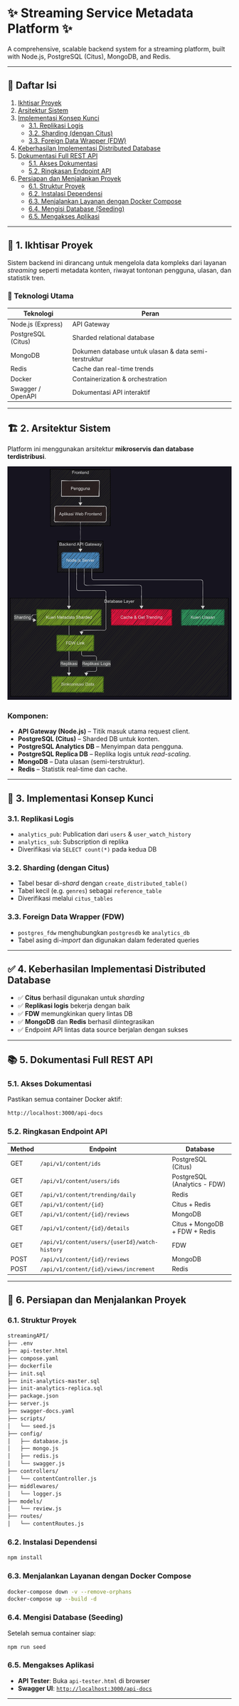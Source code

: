 
# ✨ Streaming Service Metadata Platform ✨

A comprehensive, scalable backend system for a streaming platform, built with Node.js, PostgreSQL (Citus), MongoDB, and Redis.

---

## 📑 Daftar Isi

1. [Ikhtisar Proyek](#-1-ikhtisar-proyek)
2. [Arsitektur Sistem](#-2-arsitektur-sistem)
3. [Implementasi Konsep Kunci](#-3-implementasi-konsep-kunci)
   - [3.1. Replikasi Logis](#31-replikasi-logis)
   - [3.2. Sharding (dengan Citus)](#32-sharding-dengan-citus)
   - [3.3. Foreign Data Wrapper (FDW)](#33-foreign-data-wrapper-fdw)
4. [Keberhasilan Implementasi Distributed Database](#-4-keberhasilan-implementasi-distributed-database)
5. [Dokumentasi Full REST API](#-5-dokumentasi-full-rest-api)
   - [5.1. Akses Dokumentasi](#51-akses-dokumentasi)
   - [5.2. Ringkasan Endpoint API](#52-ringkasan-endpoint-api)
6. [Persiapan dan Menjalankan Proyek](#-6-persiapan-dan-menjalankan-proyek)
   - [6.1. Struktur Proyek](#61-struktur-proyek)
   - [6.2. Instalasi Dependensi](#62-instalasi-dependensi)
   - [6.3. Menjalankan Layanan dengan Docker Compose](#63-menjalankan-layanan-dengan-docker-compose)
   - [6.4. Mengisi Database (Seeding)](#64-mengisi-database-seeding)
   - [6.5. Mengakses Aplikasi](#65-mengakses-aplikasi)

---

## 🌟 1. Ikhtisar Proyek

Sistem backend ini dirancang untuk mengelola data kompleks dari layanan *streaming* seperti metadata konten, riwayat tontonan pengguna, ulasan, dan statistik tren.

### 🔧 Teknologi Utama

| Teknologi            | Peran                                                       |
|----------------------|-------------------------------------------------------------|
| Node.js (Express)    | API Gateway                                                 |
| PostgreSQL (Citus)   | Sharded relational database                                 |
| MongoDB              | Dokumen database untuk ulasan & data semi-terstruktur       |
| Redis                | Cache dan real-time trends                                  |
| Docker               | Containerization & orchestration                            |
| Swagger / OpenAPI    | Dokumentasi API interaktif                                  |

---

## 🏗️ 2. Arsitektur Sistem

Platform ini menggunakan arsitektur **mikroservis dan database terdistribusi**.
  
![Arsitektur Sistem StreamingAPI](https://github.com/Ikbal-hand/streaming-api-pdt/blob/main/image/SYSTEM.png)

### Komponen:

- **API Gateway (Node.js)** – Titik masuk utama request client.
- **PostgreSQL (Citus)** – Sharded DB untuk konten.
- **PostgreSQL Analytics DB** – Menyimpan data pengguna.
- **PostgreSQL Replica DB** – Replika logis untuk *read-scaling*.
- **MongoDB** – Data ulasan (semi-terstruktur).
- **Redis** – Statistik real-time dan cache.

---

## 🔑 3. Implementasi Konsep Kunci

### 3.1. Replikasi Logis

- `analytics_pub`: Publication dari `users` & `user_watch_history`
- `analytics_sub`: Subscription di replika
- Diverifikasi via `SELECT count(*)` pada kedua DB

### 3.2. Sharding (dengan Citus)

- Tabel besar di-*shard* dengan `create_distributed_table()`
- Tabel kecil (e.g. `genres`) sebagai `reference_table`
- Diverifikasi melalui `citus_tables`

### 3.3. Foreign Data Wrapper (FDW)

- `postgres_fdw` menghubungkan `postgresdb` ke `analytics_db`
- Tabel asing di-*import* dan digunakan dalam federated queries

---

## ✅ 4. Keberhasilan Implementasi Distributed Database

- ✅ **Citus** berhasil digunakan untuk *sharding*
- ✅ **Replikasi logis** bekerja dengan baik
- ✅ **FDW** memungkinkan query lintas DB
- ✅ **MongoDB** dan **Redis** berhasil diintegrasikan
- ✅ Endpoint API lintas data source berjalan dengan sukses

---

## 📚 5. Dokumentasi Full REST API

### 5.1. Akses Dokumentasi

Pastikan semua container Docker aktif:

```bash
http://localhost:3000/api-docs
````

### 5.2. Ringkasan Endpoint API

| Method | Endpoint                                       | Database                      |
| ------ | ---------------------------------------------- | ----------------------------- |
| GET    | `/api/v1/content/ids`                          | PostgreSQL (Citus)            |
| GET    | `/api/v1/content/users/ids`                    | PostgreSQL (Analytics - FDW)  |
| GET    | `/api/v1/content/trending/daily`               | Redis                         |
| GET    | `/api/v1/content/{id}`                         | Citus + Redis                 |
| GET    | `/api/v1/content/{id}/reviews`                 | MongoDB                       |
| GET    | `/api/v1/content/{id}/details`                 | Citus + MongoDB + FDW + Redis |
| GET    | `/api/v1/content/users/{userId}/watch-history` | FDW                           |
| POST   | `/api/v1/content/{id}/reviews`                 | MongoDB                       |
| POST   | `/api/v1/content/{id}/views/increment`         | Redis                         |

---

## 🚀 6. Persiapan dan Menjalankan Proyek

### 6.1. Struktur Proyek

```bash
streamingAPI/
├── .env
├── api-tester.html
├── compose.yaml
├── dockerfile
├── init.sql
├── init-analytics-master.sql
├── init-analytics-replica.sql
├── package.json
├── server.js
├── swagger-docs.yaml
├── scripts/
│   └── seed.js
├── config/
│   ├── database.js
│   ├── mongo.js
│   ├── redis.js
│   └── swagger.js
├── controllers/
│   └── contentController.js
├── middlewares/
│   └── logger.js
├── models/
│   └── review.js
├── routes/
│   └── contentRoutes.js
```

### 6.2. Instalasi Dependensi

```bash
npm install
```

### 6.3. Menjalankan Layanan dengan Docker Compose

```bash
docker-compose down -v --remove-orphans
docker-compose up --build -d
```

### 6.4. Mengisi Database (Seeding)

Setelah semua container siap:

```bash
npm run seed
```

### 6.5. Mengakses Aplikasi

* **API Tester**: Buka `api-tester.html` di browser
* **Swagger UI**: [`http://localhost:3000/api-docs`](http://localhost:3000/api-docs)

---
